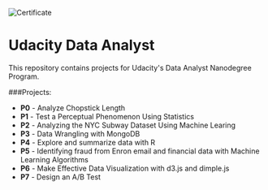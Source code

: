 ![Certificate](https://raw.githubusercontent.com/arvin-dwarka/Udacity_Data_Analyst/master/certificate.png)


# Udacity Data Analyst

This repository contains projects for Udacity's Data Analyst Nanodegree Program.

###Projects:
- **P0** - Analyze Chopstick Length
- **P1** - Test a Perceptual Phenomenon Using Statistics
- **P2** - Analyzing the NYC Subway Dataset Using Machine Learing
- **P3** - Data Wrangling with MongoDB
- **P4** - Explore and summarize data with R
- **P5** - Identifying fraud from Enron email and financial data with Machine Learning Algorithms
- **P6** - Make Effective Data Visualization with d3.js and dimple.js
- **P7** - Design an A/B Test